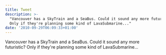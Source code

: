 ```yaml
---
title: Tweet
description: >-
  "Vancouver has a SkyTrain and a SeaBus. Could it sound any more futuristic?
  Only if they're planning some kind of LavaSubmarine..."
date: '2010-09-29T06:09:33+01:00'
---
```

Vancouver has a SkyTrain and a SeaBus. Could it sound any more futuristic? Only if they're planning some kind of LavaSubmarine...
